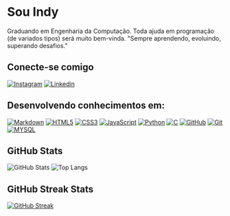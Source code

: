 # Sou Indy
Graduando em Engenharia da Computação.  Toda  ajuda em programação (de variados tipos) será muito bem-vinda.
"Sempre aprendendo, evoluindo, superando desafios."

## Conecte-se comigo
[![Instagram](https://img.shields.io/badge/Instagram-811?style=for-the-badge&logo=instagram)](https://www.instagram.com/sou_indy/?hl=en)
[![Linkedin](https://img.shields.io/badge/Linkedin-811?style=for-the-badge&logo=linkedin)](https://www.linkedin.com/in/indyanny-rodrigues-peixinho-b528401b7/)

## Desenvolvendo conhecimentos em:
[![Markdown](https://img.shields.io/badge/Markdown-811?style=for-the-badge&logo=markdown&logoColor=000)](https://docs.github.com/pt/get-started/writing-on-github/getting-started-with-writing-and-formatting-on-github/quickstart-for-writing-on-github)
[![HTML5](https://img.shields.io/badge/HTML5-811?style=for-the-badge&logo=html5)](https://www.w3schools.com/html/default.asp)
[![CSS3](https://img.shields.io/badge/CSS3-811?style=for-the-badge&logo=css3&logoColor=264CE4)](https://www.w3schools.com/css/default.asp)
[![JavaScript](https://img.shields.io/badge/JavaScript-811?style=for-the-badge&logo=javascript)](https://www.w3schools.com/js/default.asp)
[![Python](https://img.shields.io/badge/Python-811?style=for-the-badge&logo=python)](https://www.w3schools.com/python/default.asp)
[![C](https://img.shields.io/badge/C-811?style=for-the-badge&logo=c)](https://www.w3schools.com/c/index.php)
[![GitHub](https://img.shields.io/badge/GitHub-811?style=for-the-badge&logo=github&logoColor=000)](https://docs.github.com/pt) 
[![Git](https://img.shields.io/badge/Git-811?style=for-the-badge&logo=git&logoColor=E94D5F)](https://www.codigofonte.com.br/artigos/top-25-comandos-do-git)
[![MYSQL](https://img.shields.io/badge/MYSQL-811?style=for-the-badge&logo=mysql)](https://www.w3schools.com/mysql/mysql_intro.asp)

## GitHub Stats
![GitHub Stats](https://github-readme-stats.vercel.app/api?username=indyanny&theme=transparent&bg_color=811&border_color=811&show_icons=true&icon_color=E94D&title_color=FFF&text_color=FFF)
![Top Langs](https://github-readme-stats-git-masterrstaa-rickstaa.vercel.app/api/top-langs/?username=indyanny&bg_color=811&border_color=811&title_color=FFF&text_color=FFF)

## GitHub Streak Stats
[![GitHub Streak](https://streak-stats.demolab.com/?user=indyanny&theme=dark&background=811&border=811&dates=FFF)](https://git.io/streak-stats)

